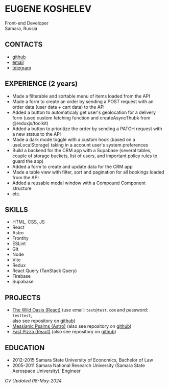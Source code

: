 # EUGENE KOSHELEV
Front-end Developer\
Samara, Russia

## CONTACTS
- [github](https://github.com/ujinthegrey)
- [email](v4deus@gmail.com)
- [telegram](https://t.me/ujinthegrey)

## EXPERIENCE (2 years)
- Made a filterable and sortable menu of items loaded from the API
- Made a form to create an order by sending a POST request with an order data (user data + cart data) to the API
- Added a button to automaticaly get user&#39;s geolocation for a delivery form (used custom fetching function and createAsyncThubk from @reduxjs/toolkit)
- Added a button to prioritize the order by sending a PATCH request with a new status to the API
- Made a dark mode toggle with a custom hook (based on a useLocalStorage) taking in a account user&#39;s system preferences 
- Build a backend for the CRM app with a Supabase (several tables, couple of storage buckets, list of users, and important policy rules to guard the app)
- Added a form to create and update data for the CRM app
- Made a table view with filter, sort and pagination for all bookings loaded from the API
- Added a reusable modal window with a Compound Component structure
- etc.

## SKILLS
- HTML, CSS, JS
- React
- Astro
- Frontity
- ESLint
- Git
- Node
- Vite
- Redux
- React Query (TanStack Query)
- Firebase
- Supabase

## PROJECTS
- [The Wild Oasis (React)](https://koshelev-wild-oasis.netlify.app) (use email: `test@test.com` and password: `testtest`,\
also see repository on [github](https://github.com/ujinthegrey/the-wild-oasis))
- [Messianic Psalms (Astro)](https://messianic-psalms.netlify.app) (also see repository on  [github](https://github.com/ujinthegrey/messianic-psalms-astro))
- [Fast Pizza (React)](https://koshelev-react-pizza.netlify.app) (also see repository on [github](https://github.com/ujinthegrey/fast-react-pizza))

## EDUCATION
- 2012-2015 Samara State University of Economics, Bachelor of Law
- 2005-2011 Samara National Research University (Samara State Aerospace University), Engineer

*CV Updated 08-May-2024*

